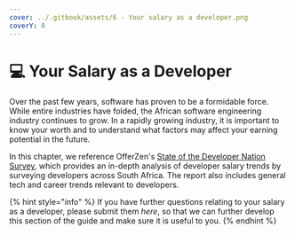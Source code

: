 ```yaml
---
cover: ../.gitbook/assets/6 - Your salary as a developer.png
coverY: 0
---
```


# 💻 Your Salary as a Developer

Over the past few years, software has proven to be a formidable force. While entire industries have folded, the African software engineering industry continues to grow. In a rapidly growing industry, it is important to know your worth and to understand what factors may affect your earning potential in the future.&#x20;

In this chapter, we reference OfferZen's [State of the Developer Nation Survey](https://www.offerzen.com/reports/software-developer-south-africa/), which provides an in-depth analysis of developer salary trends by surveying developers across South Africa. The report also includes general tech and career trends relevant to developers.&#x20;

{% hint style="info" %}
If you have further questions relating to your salary as a developer, please submit them _here_, so that we can further develop this section of the guide and make sure it is useful to you.
{% endhint %}

